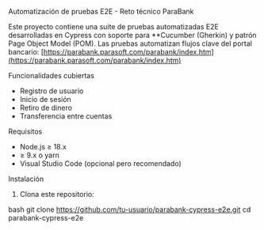Automatización de pruebas E2E - Reto técnico ParaBank

Este proyecto contiene una suite de pruebas automatizadas E2E desarrolladas en Cypress con soporte para **Cucumber (Gherkin) y patrón Page Object Model (POM). Las pruebas automatizan flujos clave del portal bancario: [https://parabank.parasoft.com/parabank/index.htm](https://parabank.parasoft.com/parabank/index.htm)

Funcionalidades cubiertas

- Registro de usuario
- Inicio de sesión
- Retiro de dinero
- Transferencia entre cuentas


Requisitos

- Node.js ≥ 18.x
-  ≥ 9.x o yarn
- Visual Studio Code (opcional pero recomendado)

Instalación

1. Clona este repositorio:

bash
git clone https://github.com/tu-usuario/parabank-cypress-e2e.git
cd parabank-cypress-e2e
